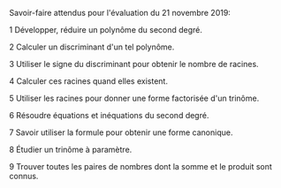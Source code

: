Savoir-faire attendus pour l'évaluation du 21 novembre 2019:

1 Développer, réduire un polynôme du second degré.

2 Calculer un discriminant d'un tel polynôme.

3 Utiliser le signe du discriminant pour obtenir le nombre de racines.

4 Calculer ces racines quand elles existent.

5 Utiliser les racines pour donner une forme factorisée d'un trinôme.

6 Résoudre équations et inéquations du second degré.

7 Savoir utiliser la formule pour obtenir une forme canonique.

8 Étudier un trinôme à paramètre.

9 Trouver toutes les paires de nombres dont la somme et le produit sont connus.
